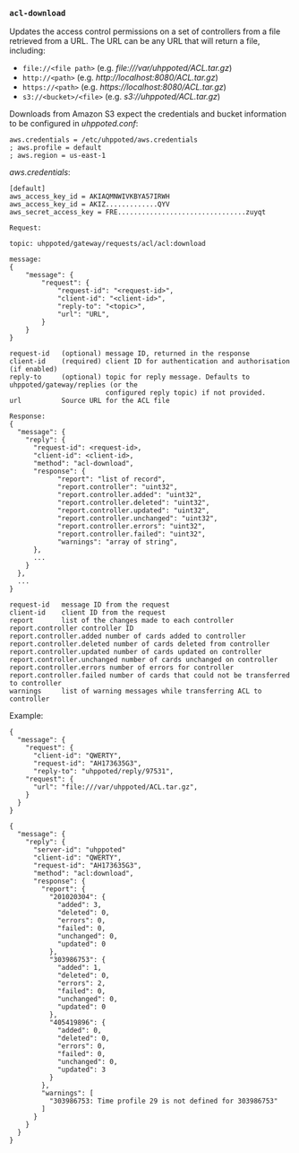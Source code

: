 ### `acl-download`

Updates the access control permissions on a set of controllers from a file retrieved from a URL. The URL
can be any URL that will return a file, including:

- `file://<file path>` (e.g. _file:///var/uhppoted/ACL.tar.gz_)
- `http://<path>` (e.g. _http://localhost:8080/ACL.tar.gz_)
- `https://<path>` (e.g. _https://localhost:8080/ACL.tar.gz_)
- `s3://<bucket>/<file>` (e.g. _s3://uhppoted/ACL.tar.gz_)

Downloads from Amazon S3 expect the credentials and bucket information to be configured in _uhppoted.conf_:
```
aws.credentials = /etc/uhppoted/aws.credentials
; aws.profile = default
; aws.region = us-east-1
```

_aws.credentials_:
```
[default]
aws_access_key_id = AKIAQMNWIVKBYA57IRWH
aws_access_key_id = AKIZ.............QYV
aws_secret_access_key = FRE................................zuyqt

```


```
Request:

topic: uhppoted/gateway/requests/acl/acl:download

message:
{
    "message": {
        "request": {
            "request-id": "<request-id>",
            "client-id": "<client-id>",
            "reply-to": "<topic>",
            "url": "URL",
        }
    }
}

request-id   (optional) message ID, returned in the response
client-id    (required) client ID for authentication and authorisation (if enabled)
reply-to     (optional) topic for reply message. Defaults to uhppoted/gateway/replies (or the
                        configured reply topic) if not provided.
url          Source URL for the ACL file
```

```
Response:
{
  "message": {
    "reply": {
      "request-id": <request-id>,
      "client-id": <client-id>,
      "method": "acl-download",
      "response": {
            "report": "list of record",
            "report.controller": "uint32",
            "report.controller.added": "uint32",
            "report.controller.deleted": "uint32",
            "report.controller.updated": "uint32",
            "report.controller.unchanged": "uint32",
            "report.controller.errors": "uint32",
            "report.controller.failed": "uint32",
            "warnings": "array of string",
      },
      ...
    }
  },
  ...
}

request-id   message ID from the request
client-id    client ID from the request
report       list of the changes made to each controller
report.controller controller ID
report.controller.added number of cards added to controller
report.controller.deleted number of cards deleted from controller
report.controller.updated number of cards updated on controller
report.controller.unchanged number of cards unchanged on controller
report.controller.errors number of errors for controller
report.controller.failed number of cards that could not be transferred to controller
warnings     list of warning messages while transferring ACL to controller
```


Example:
```
{
  "message": {
    "request": {
      "client-id": "QWERTY",
      "request-id": "AH173635G3",
      "reply-to": "uhppoted/reply/97531",
    "request": {
      "url": "file:///var/uhppoted/ACL.tar.gz",
    }
  }
}

{
  "message": {
    "reply": {
      "server-id": "uhppoted"
      "client-id": "QWERTY",
      "request-id": "AH173635G3",
      "method": "acl:download",
      "response": {
        "report": {
          "201020304": {
            "added": 3,
            "deleted": 0,
            "errors": 0,
            "failed": 0,
            "unchanged": 0,
            "updated": 0
          },
          "303986753": {
            "added": 1,
            "deleted": 0,
            "errors": 2,
            "failed": 0,
            "unchanged": 0,
            "updated": 0
          },
          "405419896": {
            "added": 0,
            "deleted": 0,
            "errors": 0,
            "failed": 0,
            "unchanged": 0,
            "updated": 3
          }
        },
        "warnings": [
          "303986753: Time profile 29 is not defined for 303986753"
        ]
      }
    }
  }
}
```

